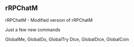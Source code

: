 ## rRPChatM

rRPChatM - Modified version of rRPChatM

Just a few new commands

GlobalMe, GlobalDo, GlobalTry
Dice, GlobalDice, GlobalCoin

